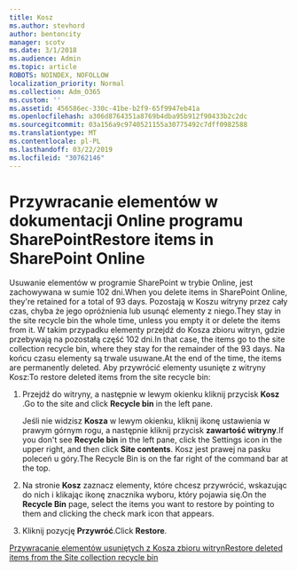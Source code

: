```yaml
---
title: Kosz
ms.author: stevhord
author: bentoncity
manager: scotv
ms.date: 3/1/2018
ms.audience: Admin
ms.topic: article
ROBOTS: NOINDEX, NOFOLLOW
localization_priority: Normal
ms.collection: Adm_O365
ms.custom: ''
ms.assetid: 456586ec-330c-41be-b2f9-65f9947eb41a
ms.openlocfilehash: a306d8764351a8769b4dba95b912f90433b2c2dc
ms.sourcegitcommit: 03a156a9c9740521155a30775492c7dff0982588
ms.translationtype: MT
ms.contentlocale: pl-PL
ms.lasthandoff: 03/22/2019
ms.locfileid: "30762146"
---
```

# <a name="restore-items-in-sharepoint-online"></a><span data-ttu-id="896b4-102">Przywracanie elementów w dokumentacji Online programu SharePoint</span><span class="sxs-lookup"><span data-stu-id="896b4-102">Restore items in SharePoint Online</span></span>

<span data-ttu-id="896b4-103">Usuwanie elementów w programie SharePoint w trybie Online, jest zachowywana w sumie 102 dni.</span><span class="sxs-lookup"><span data-stu-id="896b4-103">When you delete items in SharePoint Online, they're retained for a total of 93 days.</span></span> <span data-ttu-id="896b4-104">Pozostają w Koszu witryny przez cały czas, chyba że jego opróżnienia lub usunąć elementy z niego.</span><span class="sxs-lookup"><span data-stu-id="896b4-104">They stay in the site recycle bin the whole time, unless you empty it or delete the items from it.</span></span> <span data-ttu-id="896b4-105">W takim przypadku elementy przejdź do Kosza zbioru witryn, gdzie przebywają na pozostałą część 102 dni.</span><span class="sxs-lookup"><span data-stu-id="896b4-105">In that case, the items go to the site collection recycle bin, where they stay for the remainder of the 93 days.</span></span> <span data-ttu-id="896b4-106">Na końcu czasu elementy są trwale usuwane.</span><span class="sxs-lookup"><span data-stu-id="896b4-106">At the end of the time, the items are permanently deleted.</span></span> <span data-ttu-id="896b4-107">Aby przywrócić elementy usunięte z witryny Kosz:</span><span class="sxs-lookup"><span data-stu-id="896b4-107">To restore deleted items from the site recycle bin:</span></span>
  
1. <span data-ttu-id="896b4-108">Przejdź do witryny, a następnie w lewym okienku kliknij przycisk **Kosz** .</span><span class="sxs-lookup"><span data-stu-id="896b4-108">Go to the site and click **Recycle bin** in the left pane.</span></span> 
    
    <span data-ttu-id="896b4-109">Jeśli nie widzisz **Kosza** w lewym okienku, kliknij ikonę ustawienia w prawym górnym rogu, a następnie kliknij przycisk **zawartość witryny**.</span><span class="sxs-lookup"><span data-stu-id="896b4-109">If you don't see **Recycle bin** in the left pane, click the Settings icon in the upper right, and then click **Site contents**.</span></span> <span data-ttu-id="896b4-110">Kosz jest prawej na pasku poleceń u góry.</span><span class="sxs-lookup"><span data-stu-id="896b4-110">The Recycle Bin is on the far right of the command bar at the top.</span></span>
    
2. <span data-ttu-id="896b4-111">Na stronie **Kosz** zaznacz elementy, które chcesz przywrócić, wskazując do nich i klikając ikonę znacznika wyboru, który pojawia się.</span><span class="sxs-lookup"><span data-stu-id="896b4-111">On the **Recycle Bin** page, select the items you want to restore by pointing to them and clicking the check mark icon that appears.</span></span> 
    
3. <span data-ttu-id="896b4-112">Kliknij pozycję **Przywróć**.</span><span class="sxs-lookup"><span data-stu-id="896b4-112">Click **Restore**.</span></span>
    
[<span data-ttu-id="896b4-113">Przywracanie elementów usuniętych z Kosza zbioru witryn</span><span class="sxs-lookup"><span data-stu-id="896b4-113">Restore deleted items from the Site collection recycle bin</span></span>](https://go.microsoft.com/fwlink/?linkid=866439)
  

